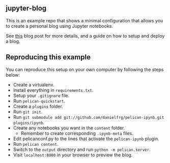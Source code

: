 jupyter-blog
---------------------

This is an example repo that shows a minimal configuration that allows you to create a personal blog using Jupyter notebooks.  

See [this](https://www.dataquest.io/blog/how-to-setup-a-data-science-blog/) blog post for more details, and a guide on how to setup and deploy a blog.

Reproducing this example
---------------------

You can reproduce this setup on your own computer by following the steps below:

* Create a virtualenv.
* Install everything in `requirements.txt`.
* Setup your `.gitignore` file.
* Run `pelican-quickstart`.
* Create a `plugins` folder.
* Run `git init`.
* Run `git submodule add git://github.com/danielfrg/pelican-ipynb.git plugins/ipynb`.
* Create any notebooks you want in the `content` folder.
    * Remember to create corresponding `.ipynb-meta` files.
* Edit pelicanconf.py to the lines that activate the `pelican-ipynb` plugin.
* Run `pelican content`.
* Switch to the `output` directory and run `python -m pelican.server`.
* Visit `localhost:8000` in your browser to preview the blog.
